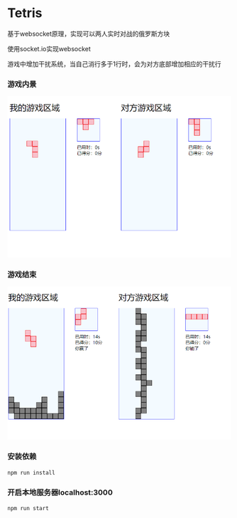 # Tetris
基于websocket原理，实现可以两人实时对战的俄罗斯方块

使用socket.io实现websocket

游戏中增加干扰系统，当自己消行多于1行时，会为对方底部增加相应的干扰行

 ### 游戏内景
 <img src='screenshots/1579251147.jpg' width="600" />
 
 ### 游戏结束
 <img src='screenshots/1579251097.jpg' width="600" />
 
### 安装依赖
```javascript
npm run install
```
### 开启本地服务器localhost:3000
```javascript
npm run start
```
